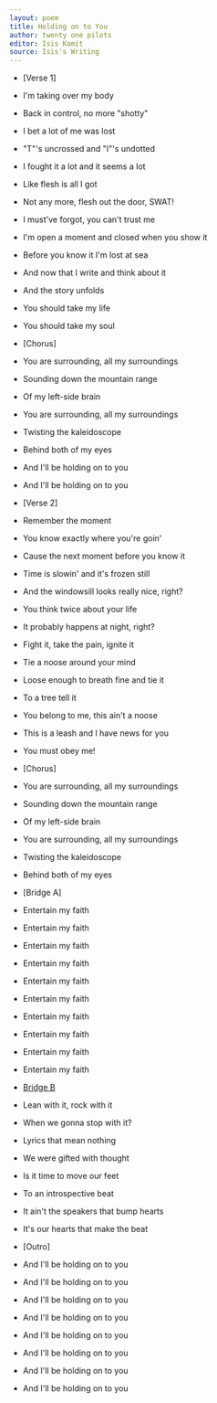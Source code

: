 ```yaml
---
layout: poem
title: Holding on to You
author: twenty one pilots
editor: Isis Kamit
source: Isis's Writing
---
```


- [Verse 1]

- I'm taking over my body
- Back in control, no more "shotty"
- I bet a lot of me was lost
- "T"'s uncrossed and "I"'s undotted
- I fought it a lot and it seems a lot
- Like flesh is all I got
- Not any more, flesh out the door, SWAT!
- I must've forgot, you can't trust me
- I'm open a moment and closed when you show it
- Before you know it I'm lost at sea
- And now that I write and think about it
- And the story unfolds
- You should take my life
- You should take my soul


- [Chorus]

- You are surrounding, all my surroundings
- Sounding down the mountain range
- Of my left-side brain
- You are surrounding, all my surroundings
- Twisting the kaleidoscope
- Behind both of my eyes
- And I'll be holding on to you
- And I'll be holding on to you


- [Verse 2]

- Remember the moment
- You know exactly where you're goin'
- Cause the next moment before you know it
- Time is slowin' and it's frozen still
- And the windowsill looks really nice, right?
- You think twice about your life
- It probably happens at night, right?
- Fight it, take the pain, ignite it
- Tie a noose around your mind
- Loose enough to breath fine and tie it
- To a tree tell it
- You belong to me, this ain't a noose
- This is a leash and I have news for you
- You must obey me!


- [Chorus]

- You are surrounding, all my surroundings
- Sounding down the mountain range
- Of my left-side brain
- You are surrounding, all my surroundings
- Twisting the kaleidoscope
- Behind both of my eyes


- [Bridge A]

- Entertain my faith
- Entertain my faith
- Entertain my faith
- Entertain my faith
- Entertain my faith
- Entertain my faith
- Entertain my faith
- Entertain my faith
- Entertain my faith
- Entertain my faith
 


- [Bridge B](x4)

- Lean with it, rock with it
- When we gonna stop with it?
- Lyrics that mean nothing
- We were gifted with thought
- Is it time to move our feet
- To an introspective beat
- It ain't the speakers that bump hearts
- It's our hearts that make the beat


- [Outro]

- And I'll be holding on to you
- And I'll be holding on to you
- And I'll be holding on to you
- And I'll be holding on to you
- And I'll be holding on to you
- And I'll be holding on to you
- And I'll be holding on to you
- And I'll be holding on to you